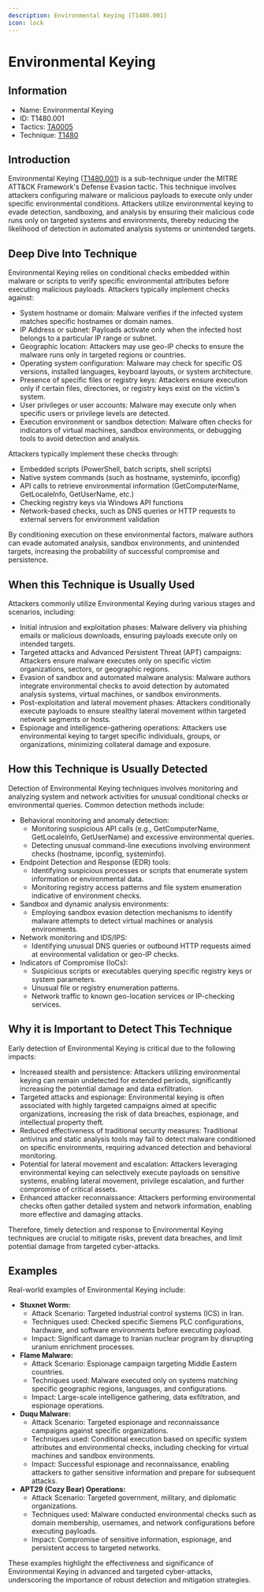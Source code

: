 ```yaml
---
description: Environmental Keying [T1480.001]
icon: lock
---
```


# Environmental Keying

## Information

* Name: Environmental Keying
* ID: T1480.001
* Tactics: [TA0005](../)
* Technique: [T1480](./)

## Introduction

Environmental Keying ([T1480.001](../../../TA0005/techniques/T1480.001.md)) is a sub-technique under the MITRE ATT\&CK Framework's Defense Evasion tactic. This technique involves attackers configuring malware or malicious payloads to execute only under specific environmental conditions. Attackers utilize environmental keying to evade detection, sandboxing, and analysis by ensuring their malicious code runs only on targeted systems and environments, thereby reducing the likelihood of detection in automated analysis systems or unintended targets.

## Deep Dive Into Technique

Environmental Keying relies on conditional checks embedded within malware or scripts to verify specific environmental attributes before executing malicious payloads. Attackers typically implement checks against:

* System hostname or domain: Malware verifies if the infected system matches specific hostnames or domain names.
* IP Address or subnet: Payloads activate only when the infected host belongs to a particular IP range or subnet.
* Geographic location: Attackers may use geo-IP checks to ensure the malware runs only in targeted regions or countries.
* Operating system configuration: Malware may check for specific OS versions, installed languages, keyboard layouts, or system architecture.
* Presence of specific files or registry keys: Attackers ensure execution only if certain files, directories, or registry keys exist on the victim's system.
* User privileges or user accounts: Malware may execute only when specific users or privilege levels are detected.
* Execution environment or sandbox detection: Malware often checks for indicators of virtual machines, sandbox environments, or debugging tools to avoid detection and analysis.

Attackers typically implement these checks through:

* Embedded scripts (PowerShell, batch scripts, shell scripts)
* Native system commands (such as hostname, systeminfo, ipconfig)
* API calls to retrieve environmental information (GetComputerName, GetLocaleInfo, GetUserName, etc.)
* Checking registry keys via Windows API functions
* Network-based checks, such as DNS queries or HTTP requests to external servers for environment validation

By conditioning execution on these environmental factors, malware authors can evade automated analysis, sandbox environments, and unintended targets, increasing the probability of successful compromise and persistence.

## When this Technique is Usually Used

Attackers commonly utilize Environmental Keying during various stages and scenarios, including:

* Initial intrusion and exploitation phases: Malware delivery via phishing emails or malicious downloads, ensuring payloads execute only on intended targets.
* Targeted attacks and Advanced Persistent Threat (APT) campaigns: Attackers ensure malware executes only on specific victim organizations, sectors, or geographic regions.
* Evasion of sandbox and automated malware analysis: Malware authors integrate environmental checks to avoid detection by automated analysis systems, virtual machines, or sandbox environments.
* Post-exploitation and lateral movement phases: Attackers conditionally execute payloads to ensure stealthy lateral movement within targeted network segments or hosts.
* Espionage and intelligence-gathering operations: Attackers use environmental keying to target specific individuals, groups, or organizations, minimizing collateral damage and exposure.

## How this Technique is Usually Detected

Detection of Environmental Keying techniques involves monitoring and analyzing system and network activities for unusual conditional checks or environmental queries. Common detection methods include:

* Behavioral monitoring and anomaly detection:
  * Monitoring suspicious API calls (e.g., GetComputerName, GetLocaleInfo, GetUserName) and excessive environmental queries.
  * Detecting unusual command-line executions involving environment checks (hostname, ipconfig, systeminfo).
* Endpoint Detection and Response (EDR) tools:
  * Identifying suspicious processes or scripts that enumerate system information or environmental data.
  * Monitoring registry access patterns and file system enumeration indicative of environment checks.
* Sandbox and dynamic analysis environments:
  * Employing sandbox evasion detection mechanisms to identify malware attempts to detect virtual machines or analysis environments.
* Network monitoring and IDS/IPS:
  * Identifying unusual DNS queries or outbound HTTP requests aimed at environmental validation or geo-IP checks.
* Indicators of Compromise (IoCs):
  * Suspicious scripts or executables querying specific registry keys or system parameters.
  * Unusual file or registry enumeration patterns.
  * Network traffic to known geo-location services or IP-checking services.

## Why it is Important to Detect This Technique

Early detection of Environmental Keying is critical due to the following impacts:

* Increased stealth and persistence: Attackers utilizing environmental keying can remain undetected for extended periods, significantly increasing the potential damage and data exfiltration.
* Targeted attacks and espionage: Environmental keying is often associated with highly targeted campaigns aimed at specific organizations, increasing the risk of data breaches, espionage, and intellectual property theft.
* Reduced effectiveness of traditional security measures: Traditional antivirus and static analysis tools may fail to detect malware conditioned on specific environments, requiring advanced detection and behavioral monitoring.
* Potential for lateral movement and escalation: Attackers leveraging environmental keying can selectively execute payloads on sensitive systems, enabling lateral movement, privilege escalation, and further compromise of critical assets.
* Enhanced attacker reconnaissance: Attackers performing environmental checks often gather detailed system and network information, enabling more effective and damaging attacks.

Therefore, timely detection and response to Environmental Keying techniques are crucial to mitigate risks, prevent data breaches, and limit potential damage from targeted cyber-attacks.

## Examples

Real-world examples of Environmental Keying include:

* **Stuxnet Worm:**
  * Attack Scenario: Targeted industrial control systems (ICS) in Iran.
  * Techniques used: Checked specific Siemens PLC configurations, hardware, and software environments before executing payload.
  * Impact: Significant damage to Iranian nuclear program by disrupting uranium enrichment processes.
* **Flame Malware:**
  * Attack Scenario: Espionage campaign targeting Middle Eastern countries.
  * Techniques used: Malware executed only on systems matching specific geographic regions, languages, and configurations.
  * Impact: Large-scale intelligence gathering, data exfiltration, and espionage operations.
* **Duqu Malware:**
  * Attack Scenario: Targeted espionage and reconnaissance campaigns against specific organizations.
  * Techniques used: Conditional execution based on specific system attributes and environmental checks, including checking for virtual machines and sandbox environments.
  * Impact: Successful espionage and reconnaissance, enabling attackers to gather sensitive information and prepare for subsequent attacks.
* **APT29 (Cozy Bear) Operations:**
  * Attack Scenario: Targeted government, military, and diplomatic organizations.
  * Techniques used: Malware conducted environmental checks such as domain membership, usernames, and network configurations before executing payloads.
  * Impact: Compromise of sensitive information, espionage, and persistent access to targeted networks.

These examples highlight the effectiveness and significance of Environmental Keying in advanced and targeted cyber-attacks, underscoring the importance of robust detection and mitigation strategies.
